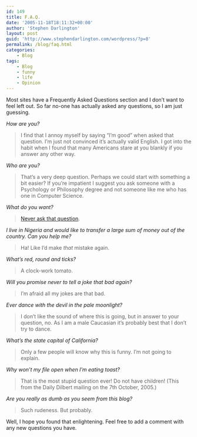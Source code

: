 ```yaml
---
id: 149
title: F.A.Q.
date: '2005-11-18T18:11:32+00:00'
author: 'Stephen Darlington'
layout: post
guid: 'http://www.stephendarlington.com/wordpress/?p=8'
permalink: /blog/faq.html
categories:
    - Blog
tags:
    - Blog
    - funny
    - life
    - Opinion
---
```


Most sites have a Frequently Asked Questions section and I don’t want to feel left out. So far no-one has actually asked any questions, so I am just guessing.

*How are you?*

> I find that I annoy myself by saying “I’m good” when asked that question. I’m just not convinced it’s actually valid English. I got into the habit when I found that many Americans stare at you blankly if you answer any other way.

*Who are you?*

> That’s a very deep question. Perhaps we could start with something a bit easier? If you’re impatient I suggest you ask someone with a Psychology or Philosophy degree and not someone like me who has one in Computer Science.

*What do you want?*

> [Never ask that question](http://www.midwinter.com/lurk/guide/035.html).

*I live in Nigeria and would like to transfer a large sum of money out of the country. Can you help me?*

> Ha! Like I’d make *that* mistake again.

*What’s red, round and ticks?*

> A clock-work tomato.

*Will you promise never to tell a joke that bad again?*

> I’m afraid all my jokes are that bad.

*Ever dance with the devil in the pale moonlight?*

> I don’t like the sound of where this is going, but in answer to your question, no. As I am a male Caucasian it’s probably best that I don’t try to dance.

*What’s the state capital of California?*

> Only a few people will know why this is funny. I’m not going to explain.

*Why won’t my file open when I’m eating toast?*

> That is the most stupid question ever! Do not have children! (This from the Daily Dilbert mailing on the 7th October, 2005.)

*Are you really as dumb as you seem from this blog?*

> Such rudeness. But probably.

Well, I hope you found that enlightening. Feel free to add a comment with any new questions you have.